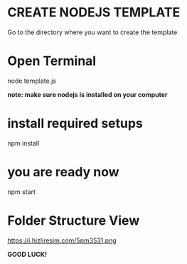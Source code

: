 # CREATE NODEJS TEMPLATE

Go to the directory where you want to create the template

# Open Terminal

node template.js

**note: make sure nodejs is installed on your computer**

# install required setups

npm install

# you are ready now

npm start

# Folder Structure View

https://i.hizliresim.com/5pm3531.png

**GOOD LUCK!**



